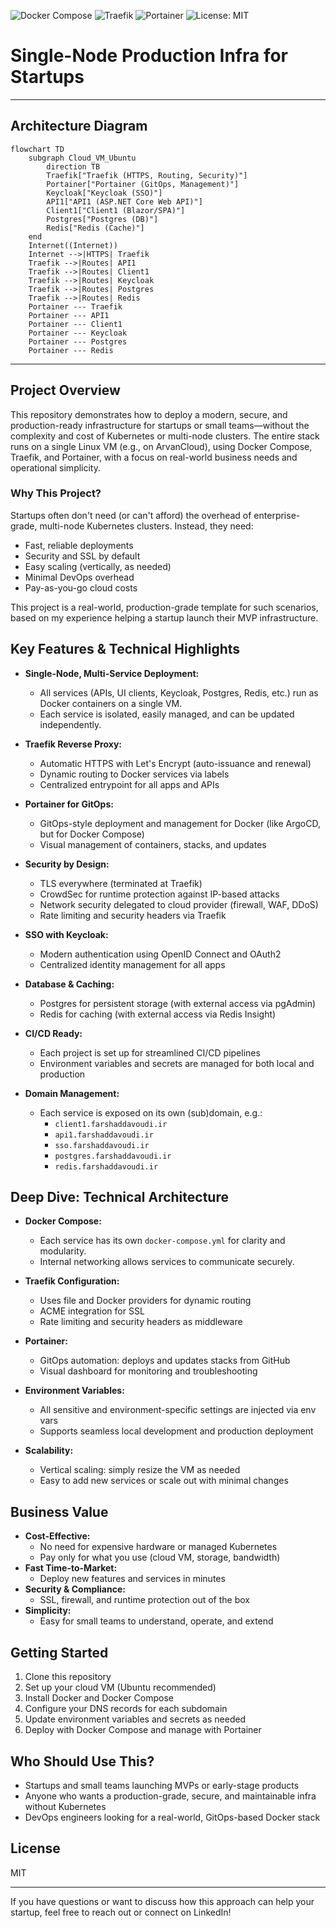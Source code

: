 ![Docker Compose](https://img.shields.io/badge/Docker--Compose-Production--Ready-blue?logo=docker)
![Traefik](https://img.shields.io/badge/Traefik-Reverse%20Proxy-0e83cd?logo=traefikproxy)
![Portainer](https://img.shields.io/badge/Portainer-GitOps%20for%20Docker-13b5ea?logo=portainer)
![License: MIT](https://img.shields.io/badge/License-MIT-yellow.svg)

# Single-Node Production Infra for Startups

---

## Architecture Diagram

```mermaid
flowchart TD
    subgraph Cloud_VM_Ubuntu
        direction TB
        Traefik["Traefik (HTTPS, Routing, Security)"]
        Portainer["Portainer (GitOps, Management)"]
        Keycloak["Keycloak (SSO)"]
        API1["API1 (ASP.NET Core Web API)"]
        Client1["Client1 (Blazor/SPA)"]
        Postgres["Postgres (DB)"]
        Redis["Redis (Cache)"]
    end
    Internet((Internet))
    Internet -->|HTTPS| Traefik
    Traefik -->|Routes| API1
    Traefik -->|Routes| Client1
    Traefik -->|Routes| Keycloak
    Traefik -->|Routes| Postgres
    Traefik -->|Routes| Redis
    Portainer --- Traefik
    Portainer --- API1
    Portainer --- Client1
    Portainer --- Keycloak
    Portainer --- Postgres
    Portainer --- Redis
```

---

## Project Overview

This repository demonstrates how to deploy a modern, secure, and production-ready infrastructure for startups or small teams—without the complexity and cost of Kubernetes or multi-node clusters. The entire stack runs on a single Linux VM (e.g., on ArvanCloud), using Docker Compose, Traefik, and Portainer, with a focus on real-world business needs and operational simplicity.

### Why This Project?

Startups often don't need (or can't afford) the overhead of enterprise-grade, multi-node Kubernetes clusters. Instead, they need:

- Fast, reliable deployments
- Security and SSL by default
- Easy scaling (vertically, as needed)
- Minimal DevOps overhead
- Pay-as-you-go cloud costs

This project is a real-world, production-grade template for such scenarios, based on my experience helping a startup launch their MVP infrastructure.

## Key Features & Technical Highlights

- **Single-Node, Multi-Service Deployment:**

  - All services (APIs, UI clients, Keycloak, Postgres, Redis, etc.) run as Docker containers on a single VM.
  - Each service is isolated, easily managed, and can be updated independently.

- **Traefik Reverse Proxy:**

  - Automatic HTTPS with Let's Encrypt (auto-issuance and renewal)
  - Dynamic routing to Docker services via labels
  - Centralized entrypoint for all apps and APIs

- **Portainer for GitOps:**

  - GitOps-style deployment and management for Docker (like ArgoCD, but for Docker Compose)
  - Visual management of containers, stacks, and updates

- **Security by Design:**

  - TLS everywhere (terminated at Traefik)
  - CrowdSec for runtime protection against IP-based attacks
  - Network security delegated to cloud provider (firewall, WAF, DDoS)
  - Rate limiting and security headers via Traefik

- **SSO with Keycloak:**

  - Modern authentication using OpenID Connect and OAuth2
  - Centralized identity management for all apps

- **Database & Caching:**

  - Postgres for persistent storage (with external access via pgAdmin)
  - Redis for caching (with external access via Redis Insight)

- **CI/CD Ready:**

  - Each project is set up for streamlined CI/CD pipelines
  - Environment variables and secrets are managed for both local and production

- **Domain Management:**
  - Each service is exposed on its own (sub)domain, e.g.:
    - `client1.farshaddavoudi.ir`
    - `api1.farshaddavoudi.ir`
    - `sso.farshaddavoudi.ir`
    - `postgres.farshaddavoudi.ir`
    - `redis.farshaddavoudi.ir`

## Deep Dive: Technical Architecture

- **Docker Compose:**

  - Each service has its own `docker-compose.yml` for clarity and modularity.
  - Internal networking allows services to communicate securely.

- **Traefik Configuration:**

  - Uses file and Docker providers for dynamic routing
  - ACME integration for SSL
  - Rate limiting and security headers as middleware

- **Portainer:**

  - GitOps automation: deploys and updates stacks from GitHub
  - Visual dashboard for monitoring and troubleshooting

- **Environment Variables:**

  - All sensitive and environment-specific settings are injected via env vars
  - Supports seamless local development and production deployment

- **Scalability:**
  - Vertical scaling: simply resize the VM as needed
  - Easy to add new services or scale out with minimal changes

## Business Value

- **Cost-Effective:**
  - No need for expensive hardware or managed Kubernetes
  - Pay only for what you use (cloud VM, storage, bandwidth)
- **Fast Time-to-Market:**
  - Deploy new features and services in minutes
- **Security & Compliance:**
  - SSL, firewall, and runtime protection out of the box
- **Simplicity:**
  - Easy for small teams to understand, operate, and extend

## Getting Started

1. Clone this repository
2. Set up your cloud VM (Ubuntu recommended)
3. Install Docker and Docker Compose
4. Configure your DNS records for each subdomain
5. Update environment variables and secrets as needed
6. Deploy with Docker Compose and manage with Portainer

## Who Should Use This?

- Startups and small teams launching MVPs or early-stage products
- Anyone who wants a production-grade, secure, and maintainable infra without Kubernetes
- DevOps engineers looking for a real-world, GitOps-based Docker stack

## License

MIT

---

If you have questions or want to discuss how this approach can help your startup, feel free to reach out or connect on LinkedIn!
